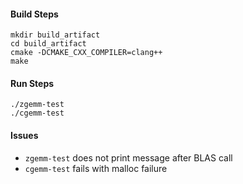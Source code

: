 #### Build Steps
```
mkdir build_artifact
cd build_artifact
cmake -DCMAKE_CXX_COMPILER=clang++
make
```
#### Run Steps
```
./zgemm-test 
./cgemm-test 
```

#### Issues

+ `zgemm-test` does not print message after BLAS call
+ `cgemm-test` fails with malloc failure 
